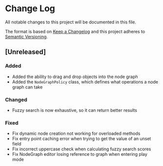 # Change Log
All notable changes to this project will be documented in this file.

The format is based on [Keep a Changelog](http://keepachangelog.com/) 
and this project adheres to [Semantic Versioning](http://semver.org/).

## [Unreleased]

### Added
* Added the ability to drag and drop objects into the node graph
* Added the `NodeGraphPolicy` class, which defines what operations a node
  graph can take

### Changed
* Fuzzy search is now exhaustive, so it can return better results

### Fixed
* Fix dynamic node creation not working for overloaded methods
* Fix entry point caching error when trying to get the value of an unset field
* Fix incorrect uppercase check when calculating fuzzy search scores
* Fix NodeGraph editor losing reference to graph when entering play mode

